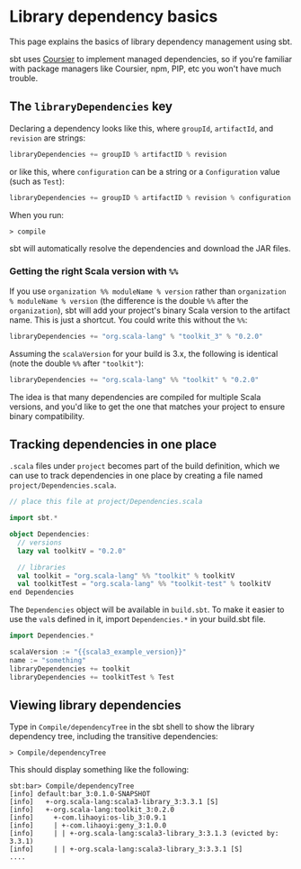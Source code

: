 Library dependency basics
=========================

This page explains the basics of library dependency management using sbt.

sbt uses [Coursier](https://get-coursier.io/) to implement managed
dependencies, so if you're familiar with package managers like Coursier,
npm, PIP, etc you won't have much trouble.

The `libraryDependencies` key
-----------------------------

Declaring a dependency looks like this, where `groupId`, `artifactId`, and
`revision` are strings:

```scala
libraryDependencies += groupID % artifactID % revision
```

or like this, where `configuration` can be a string or a `Configuration` value (such as `Test`):

```scala
libraryDependencies += groupID % artifactID % revision % configuration
```

When you run:

```
> compile
```

sbt will automatically resolve the dependencies and download the JAR files.

### Getting the right Scala version with `%%`

If you use `organization %% moduleName % version` rather than
`organization % moduleName % version` (the difference is the double `%%` after
the `organization`), sbt will add your project's binary Scala version to the artifact
name. This is just a shortcut. You could write this without the `%%`:

```scala
libraryDependencies += "org.scala-lang" % "toolkit_3" % "0.2.0"
```

Assuming the `scalaVersion` for your build is 3.x, the following is
identical (note the double `%%` after `"toolkit"`):

```scala
libraryDependencies += "org.scala-lang" %% "toolkit" % "0.2.0"
```

The idea is that many dependencies are compiled for multiple Scala
versions, and you'd like to get the one that matches your project
to ensure binary compatibility.

Tracking dependencies in one place
----------------------------------

`.scala` files under `project` becomes part of the build definition,
which we can use to track dependencies in one place by
creating a file named `project/Dependencies.scala`.


```scala
// place this file at project/Dependencies.scala

import sbt.*

object Dependencies:
  // versions
  lazy val toolkitV = "0.2.0"

  // libraries
  val toolkit = "org.scala-lang" %% "toolkit" % toolkitV
  val toolkitTest = "org.scala-lang" %% "toolkit-test" % toolkitV
end Dependencies
```

The `Dependencies` object will be available in `build.sbt`.
To make it easier to use the `val`s defined in it, import `Dependencies.*` in your build.sbt file.

```scala
import Dependencies.*

scalaVersion := "{{scala3_example_version}}"
name := "something"
libraryDependencies += toolkit
libraryDependencies += toolkitTest % Test
```

Viewing library dependencies
----------------------------

Type in `Compile/dependencyTree` in the sbt shell to show the library dependency tree, including the transitive dependencies:

```
> Compile/dependencyTree
```

This should display something like the following:

```
sbt:bar> Compile/dependencyTree
[info] default:bar_3:0.1.0-SNAPSHOT
[info]   +-org.scala-lang:scala3-library_3:3.3.1 [S]
[info]   +-org.scala-lang:toolkit_3:0.2.0
[info]     +-com.lihaoyi:os-lib_3:0.9.1
[info]     | +-com.lihaoyi:geny_3:1.0.0
[info]     | | +-org.scala-lang:scala3-library_3:3.1.3 (evicted by: 3.3.1)
[info]     | | +-org.scala-lang:scala3-library_3:3.3.1 [S]
....
```
